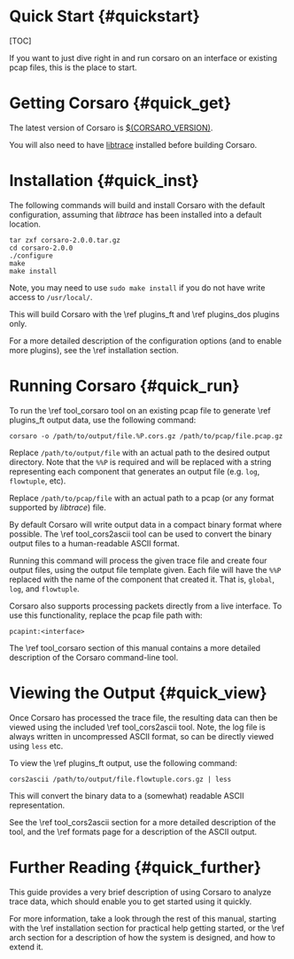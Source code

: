 Quick Start        {#quickstart}
============

[TOC]

If you want to just dive right in and run corsaro on an interface or existing
pcap files, this is the place to start.

Getting Corsaro {#quick_get}
===============

The latest version of Corsaro is
[$(CORSARO_VERSION)](http://www.caida.org/corsaro/downloads/corsaro-1.0.0.tar.gz).

You will also need to have
[libtrace](http://research.wand.net.nz/software/libtrace.php) installed before
building Corsaro.

Installation {#quick_inst}
============

The following commands will build and install Corsaro with the default
configuration, assuming that _libtrace_ has been installed into a default
location.

~~~
tar zxf corsaro-2.0.0.tar.gz
cd corsaro-2.0.0
./configure
make
make install
~~~
Note, you may need to use `sudo make install` if you do not have write access to
`/usr/local/`.

This will build Corsaro with the \ref plugins_ft and \ref plugins_dos plugins
only.

For a more detailed description of the configuration options (and to enable more
plugins), see the \ref installation section.

Running Corsaro {#quick_run}
===============

To run the \ref tool_corsaro tool on an existing pcap file to generate \ref
plugins_ft output data, use the following command:

~~~
corsaro -o /path/to/output/file.%P.cors.gz /path/to/pcap/file.pcap.gz
~~~

Replace `/path/to/output/file` with an actual path to the desired output
directory.
Note that the `%%P` is required and will be replaced with a string representing
each component that generates an output file (e.g. `log`, `flowtuple`, etc).

Replace `/path/to/pcap/file` with an actual path to a pcap (or any format
supported by _libtrace_) file.

By default Corsaro will write output data in a compact binary
format where possible. The \ref tool_cors2ascii tool can be used to convert the
binary output files to a human-readable ASCII format.

Running this command will process the given trace file and create four output
files, using the output file template given. Each file will have the `%%P`
replaced with the name of the component that created it.
That is, `global`, `log`, and `flowtuple`.

Corsaro also supports processing packets directly from a live interface. To use
this functionality, replace the pcap file path with:

~~~
pcapint:<interface>
~~~

The \ref tool_corsaro section of this manual contains a more detailed
description of the Corsaro command-line tool.

Viewing the Output {#quick_view}
==================

Once Corsaro has processed the trace file, the resulting data can then be viewed
using the included \ref tool_cors2ascii tool.  Note, the log file is always
written in uncompressed ASCII format, so can be directly viewed using `less`
etc.

To view the \ref plugins_ft output, use the following command:

~~~
cors2ascii /path/to/output/file.flowtuple.cors.gz | less
~~~

This will convert the binary data to a (somewhat) readable ASCII representation.

See the \ref tool_cors2ascii section for a more detailed description of the
tool, and the \ref formats page for a description of the ASCII output.

Further Reading {#quick_further}
===============

This guide provides a very brief description of using Corsaro to analyze trace
data, which should enable you to get started using it quickly.

For more information, take a look through the rest of this manual, starting with
the \ref installation section for practical help getting started, or the \ref
arch section for a description of how the system is designed, and how to extend
it.

